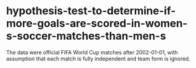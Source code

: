 # hypothesis-test-to-determine-if-more-goals-are-scored-in-women-s-soccer-matches-than-men-s

The data were official FIFA World Cup matches after 2002-01-01, with assumption that each match is fully independent and team form is ignored.
